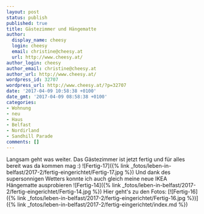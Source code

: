 ```yaml
---
layout: post
status: publish
published: true
title: Gästezimmer und Hängematte
author:
  display_name: cheesy
  login: cheesy
  email: christine@cheesy.at
  url: http://www.cheesy.at/
author_login: cheesy
author_email: christine@cheesy.at
author_url: http://www.cheesy.at/
wordpress_id: 32707
wordpress_url: http://www.cheesy.at/?p=32707
date: '2017-04-09 10:58:38 +0100'
date_gmt: '2017-04-09 08:58:38 +0100'
categories:
- Wohnung
- neu
- Haus
- Belfast
- Nordirland
- Sandhill Parade
comments: []
---
```

Langsam geht was weiter. Das Gästezimmer ist jetzt fertig und für alles bereit was da kommen mag :)
![Fertig-17]({% link _fotos/leben-in-belfast/2017-2/fertig-eingerichtet/Fertig-17.jpg %})
Und dank des supersonnigen Wetters konnte ich auch gleich meine neue IKEA Hängematte ausprobieren
![Fertig-14]({% link _fotos/leben-in-belfast/2017-2/fertig-eingerichtet/Fertig-14.jpg %})
Hier geht's zu den Fotos:
[![Fertig-16]({% link _fotos/leben-in-belfast/2017-2/fertig-eingerichtet/Fertig-16.jpg %})]({% link _fotos/leben-in-belfast/2017-2/fertig-eingerichtet/index.md %})
